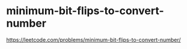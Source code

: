 # minimum-bit-flips-to-convert-number

https://leetcode.com/problems/minimum-bit-flips-to-convert-number/
